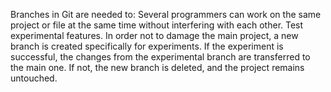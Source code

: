 Branches in Git are needed to:
Several programmers can work on the same project or file at the same time without interfering with each other.
Test experimental features. In order not to damage the main project, a new branch is created specifically for experiments. 
If the experiment is successful, the changes from the experimental branch are transferred to the main one. 
If not, the new branch is deleted, and the project remains untouched.
